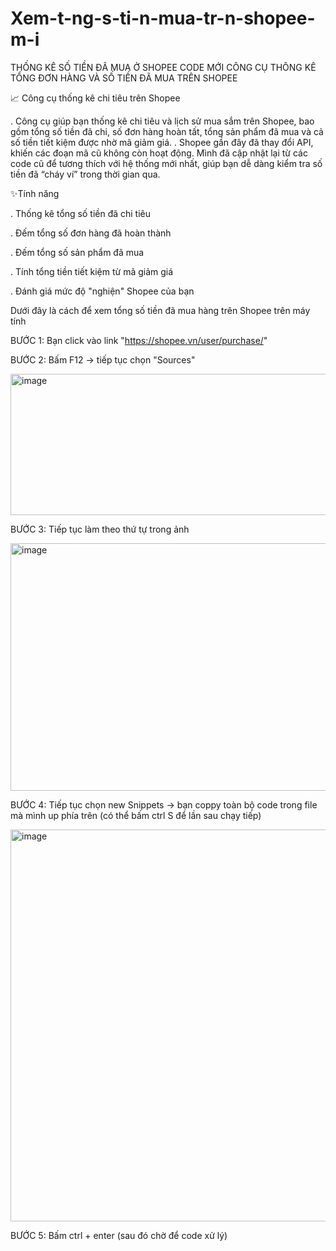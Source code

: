 # Xem-t-ng-s-ti-n-mua-tr-n-shopee-m-i
THỐNG KÊ SỐ TIỀN ĐÃ MUA Ở SHOPEE CODE MỚI
CÔNG CỤ THÔNG KÊ TỔNG ĐƠN HÀNG VÀ SỐ TIỀN ĐÃ MUA TRÊN SHOPEE

📈 Công cụ thống kê chi tiêu trên Shopee

. Công cụ giúp bạn thống kê chi tiêu và lịch sử mua sắm trên Shopee, bao gồm tổng số tiền đã chi, số đơn hàng hoàn tất, tổng sản phẩm đã mua và cả số tiền tiết kiệm được nhờ mã giảm giá.
. Shopee gần đây đã thay đổi API, khiến các đoạn mã cũ không còn hoạt động. Mình đã cập nhật lại từ các code cũ để tương thích với hệ thống mới nhất, giúp bạn dễ dàng kiểm tra số tiền đã “cháy ví” trong thời gian qua.

✨Tính năng

. Thống kê tổng số tiền đã chi tiêu

. Đếm tổng số đơn hàng đã hoàn thành

. Đếm tổng số sản phẩm đã mua

. Tính tổng tiền tiết kiệm từ mã giảm giá

. Đánh giá mức độ "nghiện" Shopee của bạn


Dưới đây là cách để xem tổng số tiền đã mua hàng trên Shopee trên máy tính

BƯỚC 1: Bạn click vào link "https://shopee.vn/user/purchase/"

BƯỚC 2: Bấm F12 -> tiếp tục chọn "Sources"

<img width="1163" height="226" alt="image" src="https://github.com/user-attachments/assets/844f21d5-f75d-4081-bad7-26a0c69d915a" />

BƯỚC 3: Tiếp tục làm theo thứ tự trong ảnh

<img width="1448" height="396" alt="image" src="https://github.com/user-attachments/assets/7bfe9205-1117-4e54-a0ea-f00c6749b8f7" />

BƯỚC 4: Tiếp tục chọn new Snippets -> bạn coppy toàn bộ code trong file mà mình up phía trên (có thể bấm ctrl S để lần sau chạy tiếp)

<img width="967" height="627" alt="image" src="https://github.com/user-attachments/assets/099a20f7-856c-41d7-b2c2-59e3c045bf40" />

BƯỚC 5: Bấm ctrl + enter (sau đó chờ để code xử lý)
